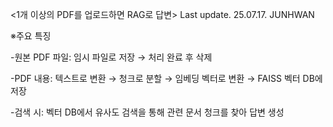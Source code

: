 <1개 이상의 PDF를 업로드하면 RAG로 답변> Last update. 25.07.17. JUNHWAN

※주요 특징

-원본 PDF 파일: 임시 파일로 저장 → 처리 완료 후 삭제

-PDF 내용: 텍스트로 변환 → 청크로 분할 → 임베딩 벡터로 변환 → FAISS 벡터 DB에 저장
  
-검색 시: 벡터 DB에서 유사도 검색을 통해 관련 문서 청크를 찾아 답변 생성

